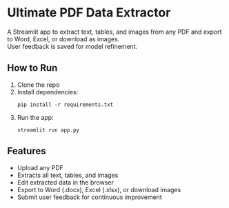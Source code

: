 # Ultimate PDF Data Extractor

A Streamlit app to extract text, tables, and images from any PDF and export to Word, Excel, or download as images.  
User feedback is saved for model refinement.

## How to Run

1. Clone the repo
2. Install dependencies:
    ```
    pip install -r requirements.txt
    ```
3. Run the app:
    ```
    streamlit run app.py
    ```

## Features

- Upload any PDF
- Extracts all text, tables, and images
- Edit extracted data in the browser
- Export to Word (.docx), Excel (.xlsx), or download images
- Submit user feedback for continuous improvement
